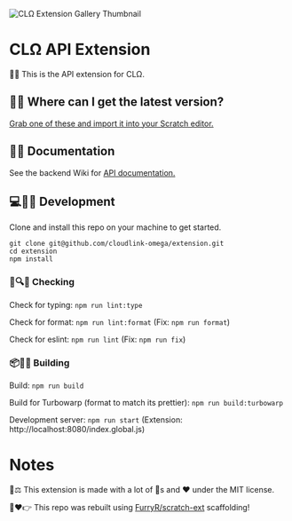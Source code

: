 ![CLΩ Extension Gallery Thumbnail](https://github.com/cloudlink-omega/extension/assets/12957745/ae16bce0-d300-485a-bfb0-1fbb5331e7a5)

# CLΩ API Extension
🦆👋 This is the API extension for CLΩ.

## 🧑‍💻 Where can I get the latest version?
[Grab one of these and import it into your Scratch editor.](https://github.com/cloudlink-omega/extension/tree/main/dist)

## 📝🦆 Documentation
See the backend Wiki for [API documentation.](https://github.com/cloudlink-omega/backend/wiki/API)

## 💻🔨🦆 Development
Clone and install this repo on your machine to get started.
```
git clone git@github.com/cloudlink-omega/extension.git
cd extension
npm install
```

### 📝🔍🦆 Checking
Check for typing: `npm run lint:type`

Check for format: `npm run lint:format` (Fix: `npm run format`)

Check for eslint: `npm run lint` (Fix: `npm run fix`)

### 📦🔨🦆 Building
Build: `npm run build`

Build for Turbowarp (format to match its prettier): `npm run build:turbowarp`

Development server: `npm run start` (Extension: http://localhost:8080/index.global.js)

# Notes
🦆⚖️ This extension is made with a lot of 🦆s and ❤️ under the MIT license.

🦆❤️👉 This repo was rebuilt using [FurryR/scratch-ext](https://github.com/FurryR/scratch-ext/tree/main) scaffolding!
